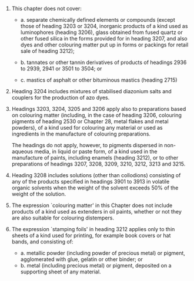 1. This chapter does not cover:

    - a. separate chemically defined elements or compounds (except those of heading 3203 or 3204, inorganic products of a kind used as luminophores (heading 3206), glass obtained from fused quartz or other fused silica in the forms provided for in heading 3207, and also dyes and other colouring matter put up in forms or packings for retail sale of heading 3212);
    
    - b. tannates or other tannin derivatives of products of headings 2936 to 2939, 2941 or 3501 to 3504; or
    
    - c. mastics of asphalt or other bituminous mastics (heading 2715)

2. Heading 3204 includes mixtures of stabilised diazonium salts and couplers for the production of azo dyes.

3. Headings 3203, 3204, 3205 and 3206 apply also to preparations based on colouring matter (including, in the case of heading 3206, colouring pigments of heading 2530 or Chapter 28, metal flakes and metal powders), of a kind used for colouring any material or used as ingredients in the manufacture of colouring preparations. 

    The headings do not apply, however, to pigments dispersed in non-aqueous media, in liquid or paste form, of a kind used in the manufacture of paints, including enamels (heading 3212), or to other preparations of headings 3207, 3208, 3209, 3210, 3212, 3213 and 3215.

4. Heading 3208 includes solutions (other than collodions) consisting of any of the products specified in headings 3901 to 3913 in volatile organic solvents when the weight of the solvent exceeds 50% of the weight of the solution.

5. The expression `colouring matter' in this Chapter does not include products of a kind used as extenders in oil paints, whether or not they are also suitable for colouring distempers.

6. The expression `stamping foils' in heading 3212 applies only to thin sheets of a kind used for printing, for example book covers or hat bands, and consisting of:

    - a. metallic powder (including powder of precious metal) or pigment, agglomerated with glue, gelatin or other binder; or
    - b. metal (including precious metal) or pigment, deposited on a supporting sheet of any material.
